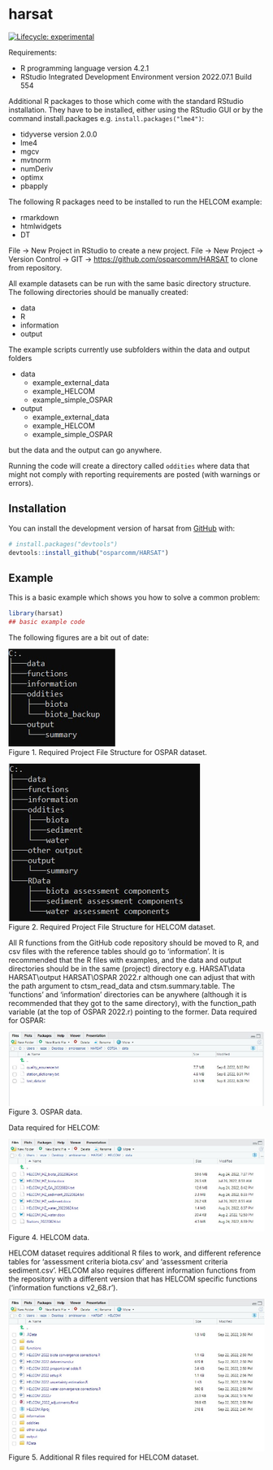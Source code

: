 
# harsat

<!-- badges: start -->
[![Lifecycle: experimental](https://img.shields.io/badge/lifecycle-experimental-orange.svg)](https://lifecycle.r-lib.org/articles/stages.html#experimental)
<!-- badges: end -->

Requirements:

-	R programming language version 4.2.1
-	RStudio Integrated Development Environment version 2022.07.1 Build 554

Additional R packages to those which come with the standard RStudio installation. They have to be installed, either using the RStudio GUI or by the command install.packages e.g. `install.packages("lme4")`:

*	tidyverse version 2.0.0
*	lme4
* mgcv
*	mvtnorm
*	numDeriv
*	optimx
*	pbapply

The following R packages need to be installed to run the HELCOM example:

*	rmarkdown
*	htmlwidgets
*	DT

File -> New Project in RStudio to create a new project. File -> New Project -> Version Control -> GIT -> https://github.com/osparcomm/HARSAT to clone from repository.

All example datasets can be run with the same basic directory structure. The following directories should be manually created:

- data
- R
- information
- output

The example scripts currently use subfolders within the data and output folders

- data
  - example_external_data
  - example_HELCOM
  - example_simple_OSPAR
- output
  - example_external_data
  - example_HELCOM
  - example_simple_OSPAR

but the data and the output can go anywhere.

Running the code will create a directory called `oddities` where data that might not comply with reporting requirements are posted (with warnings or errors).

## Installation

You can install the development version of harsat from [GitHub](https://github.com/) with:

``` r
# install.packages("devtools")
devtools::install_github("osparcomm/HARSAT")
```

## Example

This is a basic example which shows you how to solve a common problem:

``` r
library(harsat)
## basic example code
```

The following figures are a bit out of date:

![Alt text](man/figures/fig1.jpg "Required Project File Structure for OSPAR dataset.")
<br/>
Figure 1. Required Project File Structure for OSPAR dataset.

![Alt text](man/figures/fig2.jpg "Required Project File Structure for HELCOM dataset.")
<br/>
Figure 2. Required Project File Structure for HELCOM dataset.


All R functions from the GitHub code repository should be moved to R, and csv files with the reference tables should go to ‘information’. 
It is recommended that the R files with examples, and the data and output directories should be in the same (project) directory e.g.
HARSAT\data
HARSAT\output
HARSAT\OSPAR 2022.r
although one can adjust that with the path argument to ctsm_read_data and ctsm.summary.table.
The ‘functions’ and ‘information’ directories can be anywhere (although it is recommended that they got to the same directory), with the function_path variable (at the top of OSPAR 2022.r) pointing to the former.
Data required for OSPAR:
 
![Alt text](man/figures/fig3.jpg "OSPAR data.")
<br/>
Figure 3. OSPAR data.

Data required for HELCOM:
 
![Alt text](man/figures/fig4.jpg "HELCOM data.") 
<br/>
Figure 4. HELCOM data.

HELCOM dataset requires additional R files to work, and different reference tables for ‘assessment criteria biota.csv’ and ‘assessment criteria sediment.csv’.
HELCOM also requires different information functions from the repository with a different version that has HELCOM specific functions (‘information functions v2_68.r’).

![Alt text](man/figures/fig5.jpg "Additional R files required for HELCOM dataset.") 
<br/>
Figure 5. Additional R files required for HELCOM dataset.

